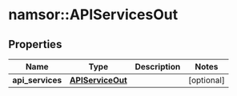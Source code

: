 # namsor::APIServicesOut

## Properties
Name | Type | Description | Notes
------------ | ------------- | ------------- | -------------
**api_services** | [**APIServiceOut**](APIServiceOut.md) |  | [optional] 


